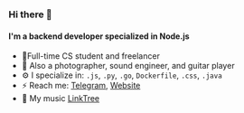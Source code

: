 ### Hi there 👋

#### I'm a backend developer specialized in Node.js

- 🏢Full-time CS student and freelancer
- 🌱 Also a photographer, sound engineer, and guitar player
- ⚙️ I specialize in: `.js`, `.py`, `.go`, `Dockerfile`, `.css`, `.java`
- ⚡️ Reach me: [Telegram](https://t.me/rynjoo), [Website](https://rcbxd.dev)
- 🎵 My music [LinkTree](https://linktr.ee/rynjoo)
